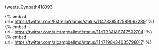 tweets_Gynpath418093

{% embed url='https://twitter.com/EstrellaYdamis/status/1147338532589068289' %}
{% embed url='https://twitter.com/alcampbellmd/status/1147234146747592704' %}
{% embed url='https://twitter.com/alcampbellmd/status/1147198434035798017' %}
